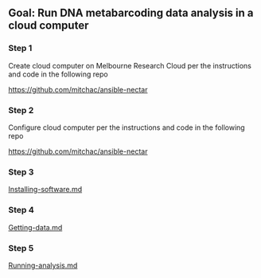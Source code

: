 ## Goal: Run DNA metabarcoding data analysis in a cloud computer

### Step 1

Create cloud computer on Melbourne Research Cloud per the instructions and code in the following repo

https://github.com/mitchac/ansible-nectar

### Step 2

Configure cloud computer per the instructions and code in the following repo

https://github.com/mitchac/ansible-nectar

### Step 3

[Installing-software.md](Installing-software.md)

### Step 4

[Getting-data.md](Getting-data.md)

### Step 5

[Running-analysis.md](Running-analysis.md)

